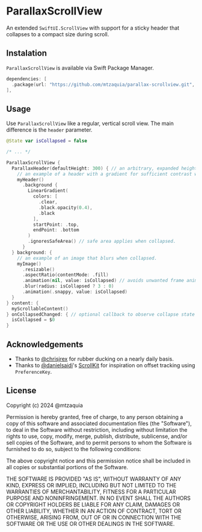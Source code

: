 # ParallaxScrollView

An extended `SwiftUI.ScrollView` with support for a sticky header that collapses to a compact size during scroll.

## Instalation

`ParallaxScrollView` is available via Swift Package Manager.

```swift
dependencies: [
  .package(url: "https://github.com/mtzaquia/parallax-scrollview.git", from: "1.0.2"),
],
```

## Usage

Use `ParallaxScrollView` like a regular, vertical scroll view. The main difference is the `header` parameter. 

```swift
@State var isCollapsed = false

/* ... */

ParallaxScrollView {
  ParallaxHeader(defaultHeight: 300) { // an arbitrary, expanded height, or `nil`.
    // an example of a header with a gradient for sufficient contrast with the background image.
    myHeader()
      .background {
        LinearGradient(
          colors: [
            .clear,
            .black.opacity(0.4),
            .black
          ],
          startPoint: .top,
          endPoint: .bottom
        )
        .ignoresSafeArea() // safe area applies when collapsed.
      }
  } background: {
    // an example of an image that blurs when collapsed.
    myImage()
      .resizable()
      .aspectRatio(contentMode: .fill)
      .animation(nil, value: isCollapsed) // avoids unwanted frame animation during scroll.
      .blur(radius: isCollapsed ? 3 : 0)
      .animation(.snappy, value: isCollapsed)
  }
} content: {
  myScrollableContent()
} onCollapsedChanged: { // optional callback to observe collapse state changes to tweak header/background design accordingly.
  isCollapsed = $0 
}
```

## Acknowledgements

- Thanks to [@chrisjrex](https://github.com/chrisjrex) for rubber ducking on a nearly daily basis.
- Thanks to [@danielsaidi](https://github.com/danielsaidi)'s [ScrollKit](https://github.com/danielsaidi/ScrollKit) for inspiration on offset tracking using `PreferenceKey`.

## License

Copyright (c) 2024 @mtzaquia

Permission is hereby granted, free of charge, to any person obtaining a copy
of this software and associated documentation files (the "Software"), to deal
in the Software without restriction, including without limitation the rights
to use, copy, modify, merge, publish, distribute, sublicense, and/or sell
copies of the Software, and to permit persons to whom the Software is
furnished to do so, subject to the following conditions:

The above copyright notice and this permission notice shall be included in all
copies or substantial portions of the Software.

THE SOFTWARE IS PROVIDED "AS IS", WITHOUT WARRANTY OF ANY KIND, EXPRESS OR
IMPLIED, INCLUDING BUT NOT LIMITED TO THE WARRANTIES OF MERCHANTABILITY,
FITNESS FOR A PARTICULAR PURPOSE AND NONINFRINGEMENT. IN NO EVENT SHALL THE
AUTHORS OR COPYRIGHT HOLDERS BE LIABLE FOR ANY CLAIM, DAMAGES OR OTHER
LIABILITY, WHETHER IN AN ACTION OF CONTRACT, TORT OR OTHERWISE, ARISING FROM,
OUT OF OR IN CONNECTION WITH THE SOFTWARE OR THE USE OR OTHER DEALINGS IN THE
SOFTWARE.
